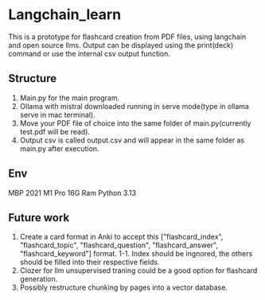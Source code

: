 # Langchain_learn
This is a prototype for flashcard creation from PDF files, using langchain and open source llms. Output can be displayed using the print(deck) command or use the internal csv output function.

## Structure
1. Main.py for the main program.
2. Ollama with mistral downloaded running in serve mode(type in ollama serve in mac terminal).
3. Move your PDF file of choice into the same folder of main.py(currently test.pdf will be read).
4. Output csv is called output.csv and will appear in the same folder as main.py after execution.

## Env
MBP 2021 M1 Pro 16G Ram
Python 3.13

## Future work
1. Create a card format in Anki to accept this ["flashcard_index", "flashcard_topic", "flashcard_question", "flashcard_answer", "flashcard_keyword"] format.
1-1. Index should be ingnored, the others should be filled into their respective fields.
2. Clozer for llm unsupervised traning could be a good option for flashcard generation.
3. Possibly restructure chunking by pages into a vector database.
